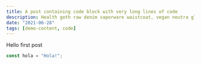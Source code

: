 ```yaml
---
title: A post containing code block with very long lines of code
description: Health goth raw denim vaporware waistcoat, vegan neutra glossier. Cronut chartreuse tbh meh schlitz. Snackwave lumbersexual pinterest narwhal.
date: "2021-06-28"
tags: [demo-content, code]
---
```


Hello first post

```js
const hola = "Hola!";
```

